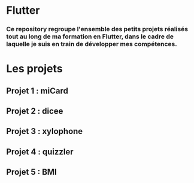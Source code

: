 # Flutter
### Ce repository  regroupe l'ensemble des petits projets réalisés tout au long de ma formation en Flutter, dans le cadre de laquelle je suis en train de développer mes compétences.
# Les projets
## Projet 1 : miCard
## Projet 2 : dicee
## Projet 3 : xylophone
## Projet 4 : quizzler
## Projet 5 : BMI

